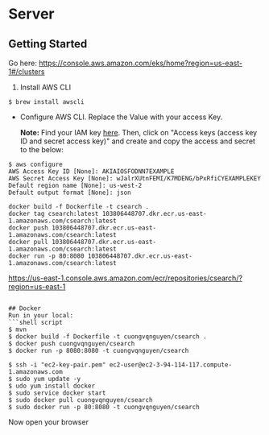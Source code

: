 # Server 

## Getting Started

Go here: https://console.aws.amazon.com/eks/home?region=us-east-1#/clusters
1. Install AWS CLI
```shell script
$ brew install awscli
```

- Configure AWS CLI. Replace the Value with your access Key. 

    __Note:__ Find your IAM key [here](https://console.aws.amazon.com/iam/home#/security_credentials). Then, click on "Access keys (access key ID and secret access key)" and create and copy the access and secret to the below:
    
```shell script
$ aws configure
AWS Access Key ID [None]: AKIAIOSFODNN7EXAMPLE
AWS Secret Access Key [None]: wJalrXUtnFEMI/K7MDENG/bPxRfiCYEXAMPLEKEY
Default region name [None]: us-west-2
Default output format [None]: json
```

```
docker build -f Dockerfile -t csearch .
docker tag csearch:latest 103806448707.dkr.ecr.us-east-1.amazonaws.com/csearch:latest
docker push 103806448707.dkr.ecr.us-east-1.amazonaws.com/csearch:latest
docker pull 103806448707.dkr.ecr.us-east-1.amazonaws.com/csearch:latest
docker run -p 80:8080 103806448707.dkr.ecr.us-east-1.amazonaws.com/csearch:latest
```


https://us-east-1.console.aws.amazon.com/ecr/repositories/csearch/?region=us-east-1

```

## Docker
Run in your local:
```shell script
$ mvn 
$ docker build -f Dockerfile -t cuongvqnguyen/csearch .
$ docker push cuongvqnguyen/csearch
$ docker run -p 8080:8080 -t cuongvqnguyen/csearch
```

```shell script
$ ssh -i "ec2-key-pair.pem" ec2-user@ec2-3-94-114-117.compute-1.amazonaws.com
$ sudo yum update -y
$ udo yum install docker
$ sudo service docker start
$ sudo docker pull cuongvqnguyen/csearch
$ sudo docker run -p 80:8080 -t cuongvqnguyen/csearch
```
Now open your browser
